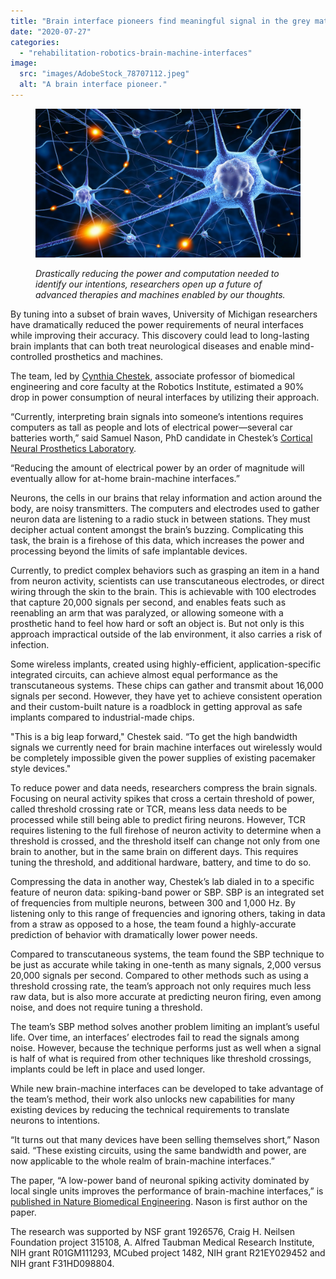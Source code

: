 ```yaml
---
title: "Brain interface pioneers find meaningful signal in the grey matter noise"
date: "2020-07-27"
categories: 
  - "rehabilitation-robotics-brain-machine-interfaces"
image: 
  src: "images/AdobeStock_78707112.jpeg"
  alt: "A brain interface pioneer."
---
```


<figure>

![](images/AdobeStock_78707112-1024x576.jpeg)

<figcaption>

_Drastically reducing the power and computation needed to identify our intentions, researchers open up a future of advanced therapies and machines enabled by our thoughts._

</figcaption>

</figure>

By tuning into a subset of brain waves, University of Michigan researchers have dramatically reduced the power requirements of neural interfaces while improving their accuracy. This discovery could lead to long-lasting brain implants that can both treat neurological diseases and enable mind-controlled prosthetics and machines.

The team, led by [Cynthia Chestek](https://2024.robotics.umich.edu/profile/cynthia-chestek/ "Cynthia Chestek"), associate professor of biomedical engineering and core faculty at the Robotics Institute, estimated a 90% drop in power consumption of neural interfaces by utilizing their approach.

<!--more-->

“Currently, interpreting brain signals into someone’s intentions requires computers as tall as people and lots of electrical power—several car batteries worth,” said Samuel Nason, PhD candidate in Chestek’s [Cortical Neural Prosthetics Laboratory](https://chestekresearch.engin.umich.edu/). 

“Reducing the amount of electrical power by an order of magnitude will eventually allow for at-home brain-machine interfaces.”

Neurons, the cells in our brains that relay information and action around the body, are noisy transmitters. The computers and electrodes used to gather neuron data are listening to a radio stuck in between stations. They must decipher actual content amongst the brain’s buzzing. Complicating this task, the brain is a firehose of this data, which increases the power and processing beyond the limits of safe implantable devices.

Currently, to predict complex behaviors such as grasping an item in a hand from neuron activity, scientists can use transcutaneous electrodes, or direct wiring through the skin to the brain. This is achievable with 100 electrodes that capture 20,000 signals per second, and enables feats such as reenabling an arm that was paralyzed, or allowing someone with a prosthetic hand to feel how hard or soft an object is. But not only is this approach impractical outside of the lab environment, it also carries a risk of infection.

Some wireless implants, created using highly-efficient, application-specific integrated circuits, can achieve almost equal performance as the transcutaneous systems. These chips can gather and transmit about 16,000 signals per second. However, they have yet to achieve consistent operation and their custom-built nature is a roadblock in getting approval as safe implants compared to industrial-made chips.

"This is a big leap forward," Chestek said. “To get the high bandwidth signals we currently need for brain machine interfaces out wirelessly would be completely impossible given the power supplies of existing pacemaker style devices." 

To reduce power and data needs, researchers compress the brain signals. Focusing on neural activity spikes that cross a certain threshold of power, called threshold crossing rate or TCR, means less data needs to be processed while still being able to predict firing neurons. However, TCR requires listening to the full firehose of neuron activity to determine when a threshold is crossed, and the threshold itself can change not only from one brain to another, but in the same brain on different days. This requires tuning the threshold, and additional hardware, battery, and time to do so.

Compressing the data in another way, Chestek’s lab dialed in to a specific feature of neuron data: spiking-band power or SBP. SBP is an integrated set of frequencies from multiple neurons, between 300 and 1,000 Hz. By listening only to this range of frequencies and ignoring others, taking in data from a straw as opposed to a hose, the team found a highly-accurate prediction of behavior with dramatically lower power needs.

Compared to transcutaneous systems, the team found the SBP technique to be just as accurate while taking in one-tenth as many signals, 2,000 versus 20,000 signals per second. Compared to other methods such as using a threshold crossing rate, the team’s approach not only requires much less raw data, but is also more accurate at predicting neuron firing, even among noise, and does not require tuning a threshold. 

The team’s SBP method solves another problem limiting an implant’s useful life. Over time, an interfaces’ electrodes fail to read the signals among noise. However, because the technique performs just as well when a signal is half of what is required from other techniques like threshold crossings, implants could be left in place and used longer.

While new brain-machine interfaces can be developed to take advantage of the team’s method, their work also unlocks new capabilities for many existing devices by reducing the technical requirements to translate neurons to intentions.

“It turns out that many devices have been selling themselves short,” Nason said. “These existing circuits, using the same bandwidth and power, are now applicable to the whole realm of brain-machine interfaces.”

The paper, “A low-power band of neuronal spiking activity dominated by local single units improves the performance of brain-machine interfaces,” is [published in Nature Biomedical Engineering](https://www.nature.com/articles/s41551-020-0591-0). Nason is first author on the paper.

The research was supported by NSF grant 1926576, Craig H. Neilsen Foundation project 315108, A. Alfred Taubman Medical Research Institute, NIH grant R01GM111293, MCubed project 1482, NIH grant R21EY029452 and NIH grant F31HD098804.
